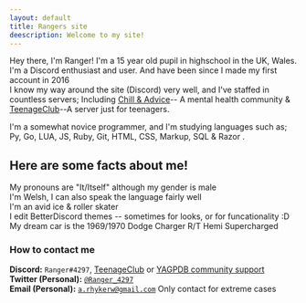 ```yaml
---
layout: default
title: Rangers site
deescription: Welcome to my site!
---
```


Hey there, I'm Ranger!
I'm a 15 year old pupil in highschool in the UK, Wales.  
I'm a Discord enthusiast and user. And have been since I made my first account in 2016  
I know my way around the site (Discord) very well, and I've staffed in countless servers; 
Including [Chill & Advice](https://discord.gg/advice)-- A mental health community & [TeenageClub](https://discord.gg/TpHwTpaKJG)--A server just for teenagers.  

I'm a somewhat novice programmer, and I'm studying languages such as; Py, Go, LUA, JS, Ruby, Git, HTML, CSS, Markup, SQL & Razor .

## Here are some facts about me! 

My pronouns are "It/Itself" although my gender is male  
I'm Welsh, I can also speak the language fairly well  
I'm an avid ice & roller skater  
I edit BetterDiscord themes -- sometimes for looks, or for funcationality :D  
My dream car is the 1969/1970 Dodge Charger R/T Hemi Supercharged

### How to contact me

**Discord:** `Ranger#4297`, [TeenageClub](https://discord.gg/TpHwTpaKJG) or [YAGPDB community support](https://discord.com/invite/4udtcA5)  
**Twitter (Personal):** [`@Ranger_4297`](https://twitter.com/Ranger_4297)  
**Email (Personal):** [`a.rhykerw@gmail.com`](mailto:a.rhykerw@gmail.com) Only contact for extreme cases  